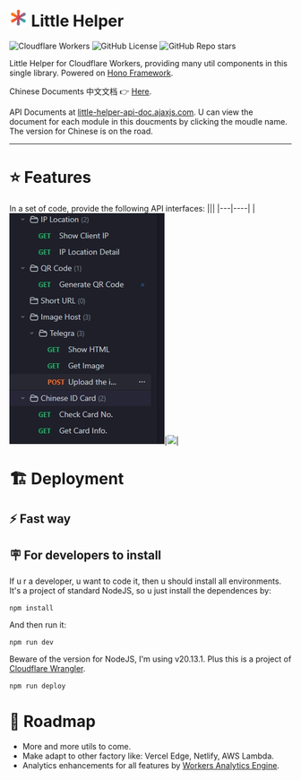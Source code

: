 # <img src="asset/icon/favicon-1.png" width="32" /> Little Helper

![Cloudflare Workers](https://img.shields.io/badge/Cloudflare-F69652?style=flat&logo=cloudflare&logoColor=white)
![GitHub License](https://img.shields.io/github/license/sp42/little-helper)
![GitHub Repo stars](https://img.shields.io/github/stars/sp42/little-helper)


Little Helper for Cloudflare Workers, providing many util components in this single library. Powered on [Hono Framework](https://hono.dev/).

Chinese Documents 中文文档 👉 [Here](README_zh.md).

API Documents at [little-helper-api-doc.ajaxjs.com](https://little-helper-api-doc.ajaxjs.com/). U can view the document for each module in this doucments by clicking the moudle name. The version for Chinese is on the road.

---

# ⭐ Features
In a set of code, provide the following API interfaces:
|||
|---|----|
|![](asset/docs/1.jpg)|![](asset/docs/2.jpg)|




# 🏗️ Deployment
## ⚡ Fast way

## 🪧 For developers to install
If u r a developer, u want to code it, then u should install all environments. It's a project of standard NodeJS, so u just install the dependences by:

```
npm install
```
And then run it:

    npm run dev

Beware of the version for NodeJS, I'm using v20.13.1. Plus this is a project of [Cloudflare Wrangler](https://developers.cloudflare.com/workers/wrangler/).
```
npm run deploy
```

# 🚗 Roadmap
- More and more utils to come.
- Make adapt to other factory like: Vercel Edge, Netlify, AWS Lambda.
- Analytics enhancements for all features by [Workers Analytics Engine](https://developers.cloudflare.com/analytics/analytics-engine).